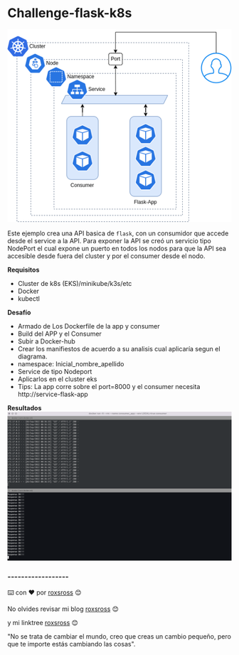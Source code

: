 # Challenge-flask-k8s

![](docs/Diagrama.png)

Este ejemplo crea una API basica de `flask`, con un consumidor que accede desde el service a la API. 
Para exponer la API se creó un servicio tipo NodePort el cual expone un puerto en todos los nodos para que la API sea accesible desde fuera del cluster y por el consumer desde el nodo.

**Requisitos**

- Cluster de k8s (EKS)/minikube/k3s/etc
- Docker
- kubectl

**Desafío**

- Armado de Los Dockerfile de la app y consumer
- Build del APP y el Consumer
- Subir a Docker-hub
- Crear los manifiestos de acuerdo a su analisis cual aplicaría segun el diagrama.
- namespace: Inicial_nombre_apellido
- Service de tipo Nodeport
- Aplicarlos en el cluster eks
- Tips: La app corre sobre el port=8000 y el consumer necesita http://service-flask-app


**Resultados**
![](docs/Resultado.png)


### ------------------

⌨️ con ❤️ por [roxsross](https://github.com/roxsross) 😊

No olvides revisar mi blog [roxsross](https://blog.295devops.com) 😊

y mi linktree [roxsross](https://roxs.295devops.com) 😊

"No se trata de cambiar el mundo, creo que creas un cambio pequeño, pero que te importe estás cambiando las cosas".